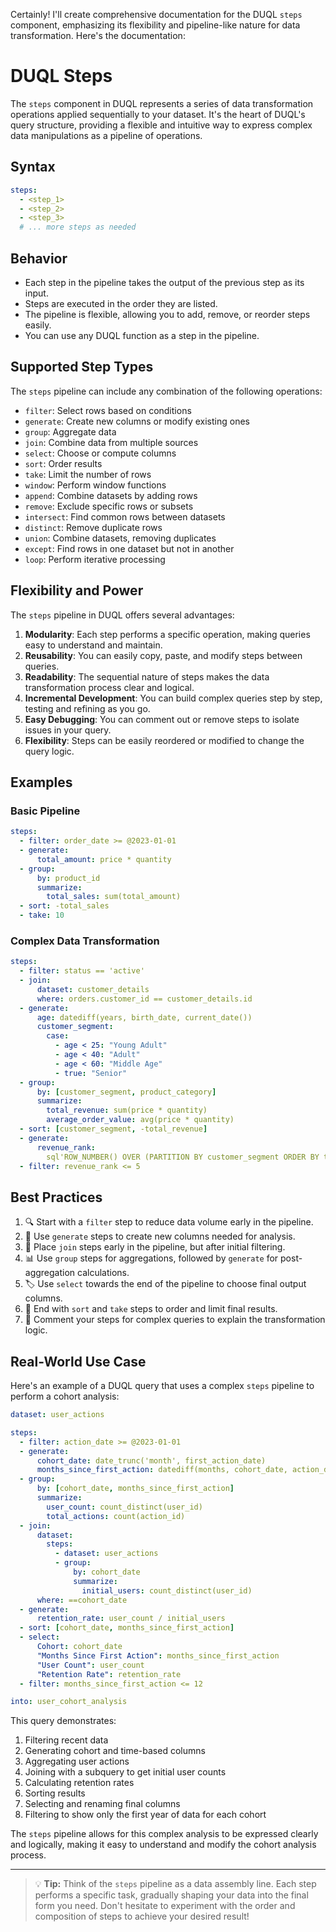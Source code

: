 Certainly! I'll create comprehensive documentation for the DUQL `steps` component, emphasizing its flexibility and pipeline-like nature for data transformation. Here's the documentation:

# DUQL Steps

The `steps` component in DUQL represents a series of data transformation operations applied sequentially to your dataset. It's the heart of DUQL's query structure, providing a flexible and intuitive way to express complex data manipulations as a pipeline of operations.

## Syntax

```yaml
steps:
  - <step_1>
  - <step_2>
  - <step_3>
  # ... more steps as needed
```

## Behavior

- Each step in the pipeline takes the output of the previous step as its input.
- Steps are executed in the order they are listed.
- The pipeline is flexible, allowing you to add, remove, or reorder steps easily.
- You can use any DUQL function as a step in the pipeline.

## Supported Step Types

The `steps` pipeline can include any combination of the following operations:

- `filter`: Select rows based on conditions
- `generate`: Create new columns or modify existing ones
- `group`: Aggregate data
- `join`: Combine data from multiple sources
- `select`: Choose or compute columns
- `sort`: Order results
- `take`: Limit the number of rows
- `window`: Perform window functions
- `append`: Combine datasets by adding rows
- `remove`: Exclude specific rows or subsets
- `intersect`: Find common rows between datasets
- `distinct`: Remove duplicate rows
- `union`: Combine datasets, removing duplicates
- `except`: Find rows in one dataset but not in another
- `loop`: Perform iterative processing

## Flexibility and Power

The `steps` pipeline in DUQL offers several advantages:

1. **Modularity**: Each step performs a specific operation, making queries easy to understand and maintain.
2. **Reusability**: You can easily copy, paste, and modify steps between queries.
3. **Readability**: The sequential nature of steps makes the data transformation process clear and logical.
4. **Incremental Development**: You can build complex queries step by step, testing and refining as you go.
5. **Easy Debugging**: You can comment out or remove steps to isolate issues in your query.
6. **Flexibility**: Steps can be easily reordered or modified to change the query logic.

## Examples

### Basic Pipeline

```yaml
steps:
  - filter: order_date >= @2023-01-01
  - generate:
      total_amount: price * quantity
  - group:
      by: product_id
      summarize:
        total_sales: sum(total_amount)
  - sort: -total_sales
  - take: 10
```

### Complex Data Transformation

```yaml
steps:
  - filter: status == 'active'
  - join:
      dataset: customer_details
      where: orders.customer_id == customer_details.id
  - generate:
      age: datediff(years, birth_date, current_date())
      customer_segment:
        case:
          - age < 25: "Young Adult"
          - age < 40: "Adult"
          - age < 60: "Middle Age"
          - true: "Senior"
  - group:
      by: [customer_segment, product_category]
      summarize:
        total_revenue: sum(price * quantity)
        average_order_value: avg(price * quantity)
  - sort: [customer_segment, -total_revenue]
  - generate:
      revenue_rank:
        sql'ROW_NUMBER() OVER (PARTITION BY customer_segment ORDER BY total_revenue DESC)'
  - filter: revenue_rank <= 5
```

## Best Practices

1. 🔍 Start with a `filter` step to reduce data volume early in the pipeline.
2. 🧮 Use `generate` steps to create new columns needed for analysis.
3. 🔗 Place `join` steps early in the pipeline, but after initial filtering.
4. 📊 Use `group` steps for aggregations, followed by `generate` for post-aggregation calculations.
5. 🏷️ Use `select` towards the end of the pipeline to choose final output columns.
6. 🔢 End with `sort` and `take` steps to order and limit final results.
7. 📝 Comment your steps for complex queries to explain the transformation logic.

## Real-World Use Case

Here's an example of a DUQL query that uses a complex `steps` pipeline to perform a cohort analysis:

```yaml
dataset: user_actions

steps:
  - filter: action_date >= @2023-01-01
  - generate:
      cohort_date: date_trunc('month', first_action_date)
      months_since_first_action: datediff(months, cohort_date, action_date)
  - group:
      by: [cohort_date, months_since_first_action]
      summarize:
        user_count: count_distinct(user_id)
        total_actions: count(action_id)
  - join:
      dataset: 
        steps:
          - dataset: user_actions
          - group:
              by: cohort_date
              summarize:
                initial_users: count_distinct(user_id)
      where: ==cohort_date
  - generate:
      retention_rate: user_count / initial_users
  - sort: [cohort_date, months_since_first_action]
  - select:
      Cohort: cohort_date
      "Months Since First Action": months_since_first_action
      "User Count": user_count
      "Retention Rate": retention_rate
  - filter: months_since_first_action <= 12

into: user_cohort_analysis
```

This query demonstrates:
1. Filtering recent data
2. Generating cohort and time-based columns
3. Aggregating user actions
4. Joining with a subquery to get initial user counts
5. Calculating retention rates
6. Sorting results
7. Selecting and renaming final columns
8. Filtering to show only the first year of data for each cohort

The `steps` pipeline allows for this complex analysis to be expressed clearly and logically, making it easy to understand and modify the cohort analysis process.

---

> 💡 **Tip:** Think of the `steps` pipeline as a data assembly line. Each step performs a specific task, gradually shaping your data into the final form you need. Don't hesitate to experiment with the order and composition of steps to achieve your desired result!